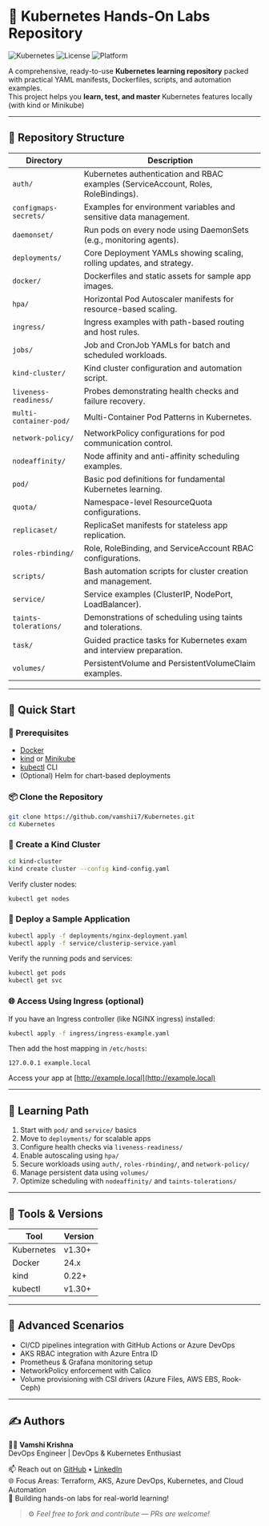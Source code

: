 # 🌟 Kubernetes Hands-On Labs Repository

![Kubernetes](https://img.shields.io/badge/Kubernetes-v1.30-blue?logo=kubernetes)
![License](https://img.shields.io/badge/license-MIT-green)
![Platform](https://img.shields.io/badge/platform-kind%20%7C%20minikube%20%7C%20AKS-blueviolet)

A comprehensive, ready-to-use **Kubernetes learning repository** packed with practical YAML manifests, Dockerfiles, scripts, and automation examples.  
This project helps you **learn, test, and master** Kubernetes features locally (with kind or Minikube)

---

## 📁 Repository Structure

| Directory | Description |
|------------|-------------|
| `auth/` | Kubernetes authentication and RBAC examples (ServiceAccount, Roles, RoleBindings). |
| `configmaps-secrets/` | Examples for environment variables and sensitive data management. |
| `daemonset/` | Run pods on every node using DaemonSets (e.g., monitoring agents). |
| `deployments/` | Core Deployment YAMLs showing scaling, rolling updates, and strategy. |
| `docker/` | Dockerfiles and static assets for sample app images. |
| `hpa/` | Horizontal Pod Autoscaler manifests for resource-based scaling. |
| `ingress/` | Ingress examples with path-based routing and host rules. |
| `jobs/` | Job and CronJob YAMLs for batch and scheduled workloads. |
| `kind-cluster/` | Kind cluster configuration and automation script. |
| `liveness-readiness/` | Probes demonstrating health checks and failure recovery. |
| `multi-container-pod/` | Multi-Container Pod Patterns in Kubernetes. |
| `network-policy/` | NetworkPolicy configurations for pod communication control. |
| `nodeaffinity/` | Node affinity and anti-affinity scheduling examples. |
| `pod/` | Basic pod definitions for fundamental Kubernetes learning. |
| `quota/` | Namespace-level ResourceQuota configurations. |
| `replicaset/` | ReplicaSet manifests for stateless app replication. |
| `roles-rbinding/` | Role, RoleBinding, and ServiceAccount RBAC configurations. |
| `scripts/` | Bash automation scripts for cluster creation and management. |
| `service/` | Service examples (ClusterIP, NodePort, LoadBalancer). |
| `taints-tolerations/` | Demonstrations of scheduling using taints and tolerations. |
| `task/` | Guided practice tasks for Kubernetes exam and interview preparation. |
| `volumes/` | PersistentVolume and PersistentVolumeClaim examples. |

---

## 🚀 Quick Start

### 🧩 Prerequisites
- [Docker](https://docs.docker.com/get-docker/)
- [kind](https://kind.sigs.k8s.io/) or [Minikube](https://minikube.sigs.k8s.io/docs/start/)
- [kubectl](https://kubernetes.io/docs/tasks/tools/) CLI
- (Optional) Helm for chart-based deployments

### 📦 Clone the Repository

```bash
git clone https://github.com/vamshii7/Kubernetes.git
cd Kubernetes
```

### 🧱 Create a Kind Cluster

```bash
cd kind-cluster
kind create cluster --config kind-config.yaml
```

Verify cluster nodes:
```bash
kubectl get nodes
```

### 🐳 Deploy a Sample Application

```bash
kubectl apply -f deployments/nginx-deployment.yaml
kubectl apply -f service/clusterip-service.yaml
```

Verify the running pods and services:
```bash
kubectl get pods
kubectl get svc
```

### 🌐 Access Using Ingress (optional)

If you have an Ingress controller (like NGINX ingress) installed:

```bash
kubectl apply -f ingress/ingress-example.yaml
```
Then add the host mapping in `/etc/hosts`:
```
127.0.0.1 example.local
```
Access your app at [http://example.local](http://example.local)

---

## 🧠 Learning Path

1. Start with `pod/` and `service/` basics  
2. Move to `deployments/` for scalable apps  
3. Configure health checks via `liveness-readiness/`  
4. Enable autoscaling using `hpa/`  
5. Secure workloads using `auth/`, `roles-rbinding/`, and `network-policy/`  
6. Manage persistent data using `volumes/`  
7. Optimize scheduling with `nodeaffinity/` and `taints-tolerations/`  

---

## 🧰 Tools & Versions

| Tool | Version |
|------|----------|
| Kubernetes | v1.30+ |
| Docker | 24.x |
| kind | 0.22+ |
| kubectl | v1.30+ |

---

## 🧪 Advanced Scenarios

- CI/CD pipelines integration with GitHub Actions or Azure DevOps  
- AKS RBAC integration with Azure Entra ID  
- Prometheus & Grafana monitoring setup  
- NetworkPolicy enforcement with Calico  
- Volume provisioning with CSI drivers (Azure Files, AWS EBS, Rook-Ceph)

---

## ✍️ Authors

👨‍💻 **Vamshi Krishna**  
DevOps Engineer | DevOps & Kubernetes Enthusiast  

📫 Reach out on  [GitHub](https://github.com/vamshii7)   •  [LinkedIn](https://www.linkedin.com/in/vamshi7/)  
🌐 Focus Areas: Terraform, AKS, Azure DevOps, Kubernetes, and Cloud Automation  
🚀 Building hands-on labs for real-world learning!  

> ⚙️ _Feel free to fork and contribute — PRs are welcome!_
